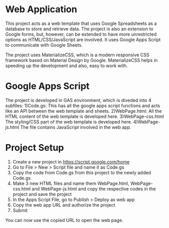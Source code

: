 # Web Application
This project acts as a web template that uses Google Spreadsheets as a database to store and retrieve data. The project is also an extension to Google forms, but, however, can be extended to have more unrestricted options as HTML/CSS/JavaScript are involved. It uses Google Apps Script to communicate with Google Sheets.

The project uses MaterializeCSS, which is a modern responsive CSS framework based on Material Design by Google. MaterializeCSS helps in speeding up the development and also, easy to work with.

# Google Apps Script 
The project is developed in GAS environment, which is diveded into 4 subfiles:
1)Code.gs:
  This has all the google apps script functions and acts like an API between the web template and sheets.
2)WebPage.html:
  All the HTML content of the web template is developed here.
3)WebPage-css.html
  The styling/CSS part of the web template is developed here.
4)WebPage-js.html
  The file contains JavaScript involved in the web app.
  
# Project Setup
1) Create a new project in https://script.google.com/home
2) Go to File > New > Script file and name it as Code.gs
3) Copy the code from Code.gs from this project to the newly added Code.gs
4) Make 3 new HTML files and name them WebPage.html, WebPage-css.html and WebPage-js.html and copy the respective codes in the    project and save the project
5) In the Apps Script File, go to Publish > Deploy as web app
6) Copy the web app URL and authorize the project
7) Submit

You can now use the copied URL to open the web page.
